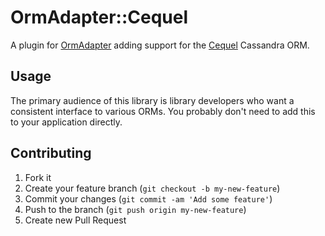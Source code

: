 # OrmAdapter::Cequel

A plugin for [OrmAdapter](https://github.com/ianwhite/orm_adapter) adding
support for the [Cequel](https://github.com/cequel/cequel) Cassandra ORM.

## Usage

The primary audience of this library is library developers who want a
consistent interface to various ORMs. You probably don't need to add this to
your application directly.

## Contributing

1. Fork it
2. Create your feature branch (`git checkout -b my-new-feature`)
3. Commit your changes (`git commit -am 'Add some feature'`)
4. Push to the branch (`git push origin my-new-feature`)
5. Create new Pull Request
